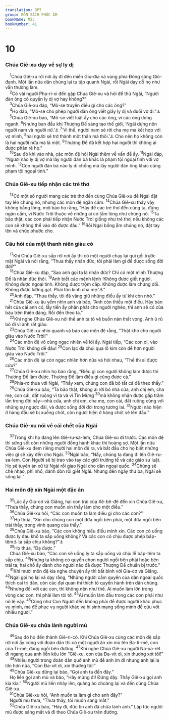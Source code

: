 ```yaml
---
translation: BPT
group: BỐN SÁCH PHÚC ÂM
bookName: Mác 
bookNumber: 41
---
```


<div class="title"><h1>10</h1><h3>Chúa Giê-xu dạy về sự ly dị</h3></div>
<span class="verse mac_10_1"> <sup>1</sup>Chúa Giê-xu rời nơi ấy đi đến miền Giu-đia và vùng phía Đông sông Giô-đanh. Một lần nữa dân chúng lại tụ tập quanh Ngài, rồi Ngài dạy dỗ họ như vẫn thường làm.<br/></span>
<span class="verse mac_10_2"> <sup>2</sup>Có vài người Pha-ri-xi đến gặp Chúa Giê-xu và hỏi để thử Ngài, “Người đàn ông có quyền ly dị vợ hay không?”<br/></span>
<span class="verse mac_10_3"> <sup>3</sup>Chúa Giê-xu đáp, “Mô-se truyền điều gì cho các ông?”<br/></span>
<span class="verse mac_10_4"> <sup>4</sup>Họ đáp, “Mô-se cho phép người đàn ông viết giấy ly dị và đuổi vợ đi.”<a data-toggle="tooltip" data-placement="bottom" title="Xem Phục 24:1.">⚓</a><br/></span>
<span class="verse mac_10_5"> <sup>5</sup>Chúa Giê-xu bảo, “Mô-se viết luật ấy cho các ông, vì các ông ương ngạnh.</span>
<span class="verse mac_10_6"><sup>6</sup>Nhưng ban đầu khi Thượng Đế sáng tạo thế giới, ‘Ngài dựng nên người nam và người nữ.’<a data-toggle="tooltip" data-placement="bottom" title="Sáng 1:27; 5:2.">⚓</a></span>
<span class="verse mac_10_7"><sup>7</sup>‘Vì thế, người nam sẽ rời cha mẹ mà kết hợp với vợ mình,</span>
<span class="verse mac_10_8"><sup>8</sup>hai người sẽ trở thành một thân mà thôi.’<a data-toggle="tooltip" data-placement="bottom" title="Sáng 2:24.">⚓</a> Cho nên họ không còn là hai người nữa mà là một.</span>
<span class="verse mac_10_9"><sup>9</sup>Thượng Đế đã kết hợp hai người thì không ai được phân rẽ họ.”<br/></span>
<span class="verse mac_10_10"> <sup>10</sup>Sau đó khi vào nhà, các môn đệ hỏi Ngài thêm về vấn đề ấy.</span>
<span class="verse mac_10_11"><sup>11</sup>Ngài đáp, “Người nào ly dị vợ mà lấy người đàn bà khác là phạm tội ngoại tình với vợ mình.</span>
<span class="verse mac_10_12"><sup>12</sup>Còn người đàn bà nào ly dị chồng mà lấy người đàn ông khác cũng phạm tội ngoại tình.”<br/></span>
<div class="title"><h3>Chúa Giê-xu tiếp nhận các trẻ thơ</h3></div>
<span class="verse mac_10_13"> <sup>13</sup>Có một số người mang các trẻ thơ đến cùng Chúa Giê-xu để Ngài đặt tay lên chúng nó, nhưng các môn đệ ngăn cấm.</span>
<span class="verse mac_10_14"><sup>14</sup>Chúa Giê-xu thấy vậy không bằng lòng, mới bảo họ rằng, “Hãy để các trẻ thơ đến cùng ta, đừng ngăn cấm, vì Nước Trời thuộc về những ai có tấm lòng như chúng nó.</span>
<span class="verse mac_10_15"><sup>15</sup>Ta bảo thật, các con phải tiếp nhận Nước Trời giống như trẻ thơ, nếu không các con sẽ không thể vào đó được đâu.”</span>
<span class="verse mac_10_16"><sup>16</sup>Rồi Ngài bồng ẵm chúng nó, đặt tay lên và chúc phước cho.<br/></span>
<div class="title"><h3>Câu hỏi của một thanh niên giàu có</h3></div>
<span class="verse mac_10_17"> <sup>17</sup>Khi Chúa Giê-xu sắp rời nơi ấy thì có một người chạy lại quì gối trước mặt Ngài và nói rằng, “Thưa thầy nhân đức, tôi phải làm gì để được sống đời đời?”<br/></span>
<span class="verse mac_10_18"> <sup>18</sup>Chúa Giê-xu đáp, “Sao anh gọi ta là nhân đức? Chỉ có một mình Thượng Đế là nhân đức thôi.</span>
<span class="verse mac_10_19"><sup>19</sup>Anh biết các mệnh lệnh ‘Không được giết người. Không được ngoại tình. Không được trộm cắp. Không được làm chứng dối. Không được lường gạt. Phải tôn kính cha mẹ.’<a data-toggle="tooltip" data-placement="bottom" title="Xuất 20:12-16; Phục 5:16-20.">⚓</a>”<br/></span>
<span class="verse mac_10_20"> <sup>20</sup>Anh đáp, “Thưa thầy, tôi đã vâng giữ những điều ấy từ khi còn nhỏ.”<br/></span>
<span class="verse mac_10_21"> <sup>21</sup>Chúa Giê-xu âu yếm nhìn anh và bảo, “Anh còn thiếu một điều. Hãy bán hết của cải anh có, lấy tiền ấy phân phát cho người nghèo, thì anh sẽ có của báu trên thiên đàng. Rồi đến theo ta.”<br/></span>
<span class="verse mac_10_22"> <sup>22</sup>Khi nghe Chúa Giê-xu nói thế anh ta tỏ vẻ buồn nản thất vọng. Anh ủ rũ bỏ đi vì anh rất giàu.<br/></span>
<span class="verse mac_10_23"> <sup>23</sup>Chúa Giê-xu nhìn quanh và bảo các môn đệ rằng, “Thật khó cho người giàu vào Nước Trời!”<br/></span>
<span class="verse mac_10_24"> <sup>24</sup>Các môn đệ vô cùng ngạc nhiên về lời ấy. Ngài tiếp, “Các con ơi, vào Nước Trời không dễ đâu!</span>
<span class="verse mac_10_25"><sup>25</sup>Con lạc đà chui qua lỗ kim còn dễ hơn người giàu vào Nước Trời.”<br/></span>
<span class="verse mac_10_26"> <sup>26</sup>Các môn đệ lại còn ngạc nhiên hơn nữa và hỏi nhau, “Thế thì ai được cứu?”<br/></span>
<span class="verse mac_10_27"> <sup>27</sup>Chúa Giê-xu nhìn họ bảo rằng, “Điều gì con người không làm được thì Thượng Đế làm được. Thượng Đế làm điều gì cũng được cả.”<br/></span>
<span class="verse mac_10_28"> <sup>28</sup>Phia-rơ thưa với Ngài, “Thầy xem, chúng con đã bỏ tất cả để theo thầy.”<br/></span>
<span class="verse mac_10_29"> <sup>29</sup>Chúa Giê-xu bảo, “Ta bảo thật, không ai rời bỏ nhà cửa, anh chị em, cha mẹ, con cái, đất ruộng vì ta và vì Tin Mừng</span>
<span class="verse mac_10_30"><sup>30</sup>mà không nhận được gấp trăm lần trong đời nầy—nhà cửa, anh chị em, cha mẹ, con cái, đất ruộng cùng với những sự ngược đãi, và được sống đời đời trong tương lai.</span>
<span class="verse mac_10_31"><sup>31</sup>Người nào hiện ở hàng đầu sẽ bị xuống chót, còn người hiện ở hàng chót sẽ lên đầu.”<br/></span>
<div class="title"><h3>Chúa Giê-xu nói về cái chết của Ngài</h3></div>
<span class="verse mac_10_32"> <sup>32</sup>Trong khi họ đang lên Giê-ru-sa-lem, Chúa Giê-xu đi trước. Các môn đệ thì sửng sốt còn những người đồng hành khác thì hoảng sợ. Một lần nữa Chúa Giê-xu đem riêng mười hai môn đệ ra, và bắt đầu cho họ biết những việc gì sẽ xảy đến cho Ngài.</span>
<span class="verse mac_10_33"><sup>33</sup>Ngài bảo, “Nầy, chúng ta đang đi lên Giê-ru-sa-lem. Con Người sẽ bị trao vào tay các giới trưởng tế và các giáo sư luật. Họ sẽ tuyên án xử tử Ngài rồi giao Ngài cho dân ngoại quốc.</span>
<span class="verse mac_10_34"><sup>34</sup>Chúng sẽ chế nhạo, phỉ nhổ, đánh đòn rồi giết Ngài. Nhưng đến ngày thứ ba, Ngài sẽ sống lại.”<br/></span>
<div class="title"><h3>Hai môn đệ xin Ngài một đặc ân</h3></div>
<span class="verse mac_10_35"> <sup>35</sup>Lúc ấy Gia-cơ và Giăng, hai con trai của Xê-bê-đê đến xin Chúa Giê-xu, “Thưa thầy, chúng con muốn xin thầy làm cho một điều.”<br/></span>
<span class="verse mac_10_36"> <sup>36</sup>Chúa Giê-xu hỏi, “Các con muốn ta làm điều gì cho các con?”<br/></span>
<span class="verse mac_10_37"> <sup>37</sup>Họ thưa, “Xin cho chúng con một đứa ngồi bên phải, một đứa ngồi bên trái thầy, trong vinh quang của thầy.”<br/></span>
<span class="verse mac_10_38"> <sup>38</sup>Chúa Giê-xu bảo, “Các con không hiểu điều mình xin. Các con có uống được ly đau khổ ta sắp uống không? Và các con có chịu được phép báp-têm<a data-toggle="tooltip" data-placement="bottom" title="Lễ báp-têm, thường có nghĩa là nhúng mình trong nước, mang một ý nghĩa đặc biệt trong câu nầy—nghĩa là bị chôn vùi trong những nỗi khổ. Xem thêm câu 39.">⚓</a> ta sắp chịu không?”<a data-toggle="tooltip" data-placement="bottom" title="Chúa Giê-xu muốn nói họ có chịu được những khổ hình mà Ngài sắp trải qua không. Xem thêm câu 39.">⚓</a><br/></span>
<span class="verse mac_10_39"> <sup>39</sup>Họ thưa, “Dạ được.”<br/> Chúa Giê-xu bảo, “Các con sẽ uống ly ta sắp uống và chịu lễ báp-têm ta sắp chịu.</span>
<span class="verse mac_10_40"><sup>40</sup>Nhưng ta không có quyền chọn người ngồi bên phải hoặc bên trái ta; hai chỗ ấy dành cho người nào đã được Thượng Đế chuẩn bị trước.”<br/></span>
<span class="verse mac_10_41"> <sup>41</sup>Khi mười môn đệ kia nghe chuyện ấy thì bất bình với Gia-cơ và Giăng.</span>
<span class="verse mac_10_42"><sup>42</sup>Ngài gọi họ lại và dạy rằng, “Những người cầm quyền của dân ngoại quốc thích cai trị dân, còn các đại quan thì thích tỏ quyền hành trên dân chúng.</span>
<span class="verse mac_10_43"><sup>43</sup>Nhưng đối với các con, thì không nên như thế. Ai muốn làm lớn trong vòng các con, thì phải làm tôi tớ.</span>
<span class="verse mac_10_44"><sup>44</sup>Ai muốn làm đầu trong các con phải như nô lệ vậy.</span>
<span class="verse mac_10_45"><sup>45</sup>Cũng như Con Người đến không phải để được người khác phục vụ mình, mà để phục vụ người khác và hi sinh mạng sống mình để cứu vớt nhiều người.”<br/></span>
<div class="title"><h3>Chúa Giê-xu chữa lành người mù</h3></div>
<span class="verse mac_10_46"> <sup>46</sup>Sau đó họ đến thành Giê-ri-cô. Khi Chúa Giê-xu cùng các môn đệ sắp rời nơi ấy cùng với đoàn dân thì có một người ăn xin mù tên Ba-ti-mê, con của Ti-mê, đang ngồi bên đường.</span>
<span class="verse mac_10_47"><sup>47</sup>Khi nghe Chúa Giê-xu người Na-xa-rét đi ngang qua anh liền kêu lớn “Giê-xu, con của Đa-vít ơi, xin thương xót tôi!”<br/></span>
<span class="verse mac_10_48"> <sup>48</sup>Nhiều người trong đoàn dân quở anh mù để anh im đi nhưng anh lại la lớn hơn nữa, “Con Đa-vít ơi, xin thương tôi!”<br/></span>
<span class="verse mac_10_49"> <sup>49</sup>Chúa Giê-xu dừng lại bảo, “Gọi anh ta đến đây.”<br/> Họ liền gọi anh mù và bảo, “Hãy mừng đi! Đứng dậy. Thầy Giê-xu gọi anh kia kìa.”</span>
<span class="verse mac_10_50"><sup>50</sup>Người mù liền nhảy lên, quăng áo choàng lại và đến cùng Chúa Giê-xu.<br/></span>
<span class="verse mac_10_51"> <sup>51</sup>Chúa Giê-xu hỏi, “Anh muốn ta làm gì cho anh đây?”<br/> Người mù thưa, “Thưa thầy, tôi muốn sáng mắt.”<br/></span>
<span class="verse mac_10_52"> <sup>52</sup>Chúa Giê-xu bảo, “Hãy đi, đức tin anh đã chữa lành anh.” Lập tức người mù được sáng mắt và đi theo Chúa Giê-xu trên đường.<br/></span>

